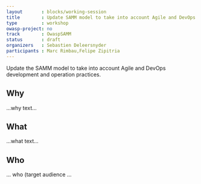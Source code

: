 ```yaml
---
layout       : blocks/working-session
title        : Update SAMM model to take into account Agile and DevOps
type         : workshop
owasp-project: no
track        : OwaspSAMM
status       : draft
organizers   : Sebastien Deleersnyder
participants : Marc Rimbau,Felipe Zipitria
---
```


Update the SAMM model to take into account Agile and DevOps development and operation practices.

## Why

...why text...

## What

...what text...

## Who

... who (target audience ...
